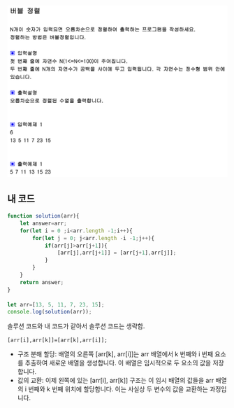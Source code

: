 
![img](./버블정렬.png)
## 내 코드 
```javascript
function solution(arr){
    let answer=arr;
    for(let i = 0 ;i<arr.length -1;i++){
        for(let j = 0; j<arr.length -i -1;j++){
            if(arr[j]>arr[j+1]){
                [arr[j],arr[j+1]] = [arr[j+1],arr[j]];
            }
        }
    }
    return answer;
}

let arr=[13, 5, 11, 7, 23, 15];
console.log(solution(arr)); 
```  
솔루션 코드와 내 코드가 같아서 솔루션 코드는 생략함.  



```  
[arr[i],arr[k]]=[arr[k],arr[i]];
```  
- 구조 분해 할당: 배열의 오른쪽 [arr[k], arr[i]]는 arr 배열에서 k 번째와 i 번째 요소를 추출하여 새로운 배열을 생성합니다. 이 배열은 임시적으로 두 요소의 값을 저장합니다.
- 값의 교환: 이제 왼쪽에 있는 [arr[i], arr[k]] 구조는 이 임시 배열의 값들을 arr 배열의 i 번째와 k 번째 위치에 할당합니다. 이는 사실상 두 변수의 값을 교환하는 과정입니다.